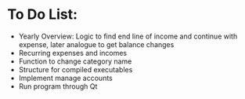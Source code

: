 # To Do List:

- Yearly Overview: Logic to find end line of income and continue with expense, later analogue to get balance changes
- Recurring expenses and incomes
- Function to change category name
- Structure for compiled executables
- Implement manage accounts
- Run program through Qt